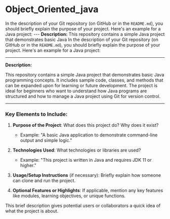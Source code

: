 # Object_Oriented_java
In the description of your Git repository (on GitHub or in the `README.md`), you should briefly explain the purpose of your project. Here's an example for a Java project:  ---  **Description:**  This repository contains a simple Java project that demonstrates basic Java
In the description of your Git repository (on GitHub or in the `README.md`), you should briefly explain the purpose of your project. Here's an example for a Java project:

---

**Description:**

This repository contains a simple Java project that demonstrates basic Java programming concepts. It includes sample code, classes, and methods that can be expanded upon for learning or future development. The project is ideal for beginners who want to understand how Java programs are structured and how to manage a Java project using Git for version control.

---

### Key Elements to Include:
1. **Purpose of the Project**: What does this project do? Why does it exist?
   - Example: "A basic Java application to demonstrate command-line output and simple logic."

2. **Technologies Used**: What technologies or libraries are used?
   - Example: "This project is written in Java and requires JDK 11 or higher."

3. **Usage/Setup Instructions** (if necessary): Briefly explain how someone can clone and run the project.

4. **Optional Features or Highlights**: If applicable, mention any key features like modules, learning objectives, or unique functions.

This brief description gives potential users or collaborators a quick idea of what the project is about.
